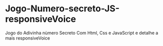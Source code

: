 # Jogo-Numero-secreto-JS-responsiveVoice
Jogo do Adivinha nùmero Secreto Com Html, Css e JavaScript e detalhe a mais responsiveVoice
